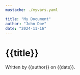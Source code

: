 ```yaml
---
mustache: ./myvars.yaml

title: "My Document"
author: "John Doe"
date: "2024-11-16"
---
```


# {{title}}

Written by {{author}} on {{date}}.
